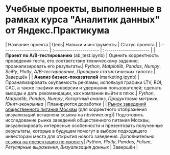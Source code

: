 # Учебные проекты, выполненные в рамках курса "Аналитик данных" от Яндекс.Практикума


| Название проекта | Цель| Навыки и инструменты | Статус проекта |
| :---------------------- | :---------------------- | :---------------------- |
| **Проект по А/B-тестированию** (ab_test.ipynb) | Оценить корректность проведения теста, его соответствие техническому заданию; проанализировать его результаты.| *Python*, *Matplotlib*, *Pandas*, *Numpy*, *SciPy*, *Plotly*, *A/B-тестирование*, *Проверка статистических гипотез* | Завершён |
| **Анализ бизнес-показателей** (marketing.ipynb) | Проанализировать окупаемость рекламы, используя графики LTV, ROI, CAC, а также графики конверсии и удержания пользователей; сделать выводы и дать рекомендации, как компании выйти в плюс.| *Python*, *Matplotlib*, *Pandas*, *Numpy*, *Когортный анализ*, *Продуктовые метрики*, *Юнит-экономика* | Планируются доработки |
| [Рынок заведений общественного питания Москвы](https://nbviewer.org/github/kkatet/projects/blob/ba87832b657323dd67e07e6c75b63cec9edac04c/praktikum/visualizations.ipynb) (для корректного отображения визуализаций вставлена ссылка на nbviewer.org)| Подготовить исследование рынка заведений общественного питания Москвы, визуализировать интересные особенности и презентовать полученные результаты, которые в будущем помогут в выборе подходящего инвесторам места для открытия нового заведения. Дополнительно [ссылка на презентацию по проекту](https://disk.yandex.ru/i/A-21BtHCrELr9g)| *Python*, *Plotly*, *Pandas*, *Folium*, *Регулярные выражения*, *Визуализация данных* | Завершён |

